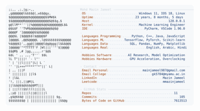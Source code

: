 <picture>
  <source srcset="https://raw.githubusercontent.com/mmazinjameel/mmazinjameel/main/dark_mode.svg?v=1752135325" media="(prefers-color-scheme: dark)">
  <img src="https://raw.githubusercontent.com/mmazinjameel/mmazinjameel/main/light_mode.svg?v=1752135325">
</picture>
